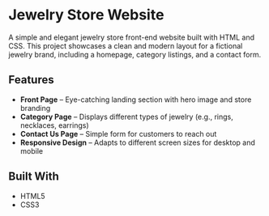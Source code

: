 #  Jewelry Store Website

A simple and elegant jewelry store front-end website built with HTML and CSS. This project showcases a clean and modern layout for a fictional jewelry brand, including a homepage, category listings, and a contact form.

##  Features

- **Front Page** – Eye-catching landing section with hero image and store branding
- **Category Page** – Displays different types of jewelry (e.g., rings, necklaces, earrings)
- **Contact Us Page** – Simple form for customers to reach out
- **Responsive Design** – Adapts to different screen sizes for desktop and mobile

##  Built With

- HTML5
- CSS3
